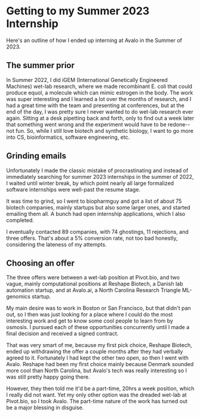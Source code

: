 # Getting to my Summer 2023 Internship
Here's an outline of how I ended up interning at Avalo in the Summer of 2023.

## The summer prior
In Summer 2022, I did iGEM (International Genetically Engineered Machines) wet-lab research, where we made recombinant E. coli that could produce equol, a molecule which can mimic estrogen in the body. The work was super interesting and I learned a lot over the months of research, and I had a great time with the team and presenting at conferences, but at the end of the day, I was pretty sure I never wanted to do wet-lab research ever again. Sitting at a desk pipetting back and forth, only to find out a week later that something went wrong and the experiment would have to be redone--not fun. So, while I still love biotech and synthetic biology, I want to go more into CS, bioinformatics, software engineering, etc. 

## Grinding emails
Unfortunately I made the classic mistake of procrastinating and instead of immediately searching for summer 2023 internships in the summer of 2022, I waited until winter break, by which point nearly all large formalized software internships were well-past the resume stage.

It was time to grind, so I went to biopharmguy and got a list of about 75 biotech companies, mainly startups but also some larger ones, and started emailing them all. A bunch had open internship applications, which I also completed.

I eventually contacted 89 companies, with 74 ghostings, 11 rejections, and three offers. That's about a 5% conversion rate, not too bad honestly, considering the lateness of my attempts.

## Choosing an offer
The three offers were between a wet-lab position at Pivot.bio, and two vague, mainly computational positions at Reshape Biotech, a Danish lab automation startup, and at Avalo.ai, a North Carolina Research Triangle ML-genomics startup. 

My main desire was to work in Boston or San Francisco, but that didn't pan out, so I then was just looking for a place where I could do the most interesting work and get to know some cool people to learn from by osmosis. I pursued each of these opportunities concurrently until I made a final decision and received a signed contract.

That was very smart of me, because my first pick choice, Reshape Biotech, ended up withdrawing the offer a couple months after they had verbally agreed to it. Fortunately I had kept the other two open, so then I went with Avalo. Reshape had been my first choice mainly because Denmark sounded more cool than North Carolina, but Avalo's tech was really interesting so I was still pretty happy going there. 

However, they then told me it'd be a part-time, 20hrs a week position, which I really did not want. Yet my only other option was the dreaded wet-lab at Pivot.bio, so I took Avalo. The part-time nature of the work has turned out be a major blessing in disguise.
